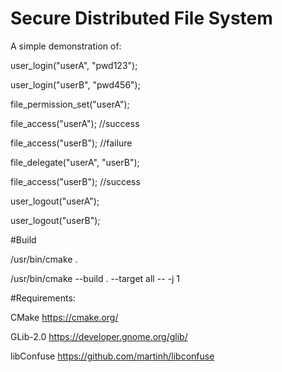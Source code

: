 # Secure Distributed File System
A simple demonstration of:

user_login("userA", "pwd123");

user_login("userB", "pwd456");

file_permission_set("userA");

file_access("userA"); //success

file_access("userB"); //failure

file_delegate("userA", "userB");

file_access("userB"); //success

user_logout("userA");

user_logout("userB");

#Build

/usr/bin/cmake .

/usr/bin/cmake --build . --target all -- -j 1

#Requirements:

CMake https://cmake.org/

GLib-2.0 https://developer.gnome.org/glib/ 

libConfuse https://github.com/martinh/libconfuse